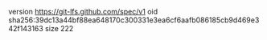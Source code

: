 version https://git-lfs.github.com/spec/v1
oid sha256:39dc13a44bf88ea648170c300331e3ea6cf6aafb086185cb9d469e342f143163
size 222
